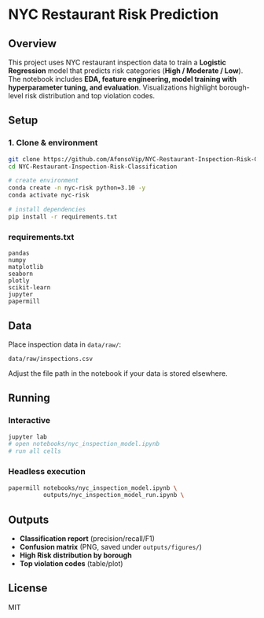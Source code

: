 # NYC Restaurant Risk Prediction

## Overview
This project uses NYC restaurant inspection data to train a **Logistic Regression** model that predicts risk categories (**High / Moderate / Low**). The notebook includes **EDA, feature engineering, model training with hyperparameter tuning, and evaluation**. Visualizations highlight borough-level risk distribution and top violation codes.

## Setup

### 1. Clone & environment
```bash
git clone https://github.com/AfonsoVip/NYC-Restaurant-Inspection-Risk-Classification.git
cd NYC-Restaurant-Inspection-Risk-Classification

# create environment
conda create -n nyc-risk python=3.10 -y
conda activate nyc-risk

# install dependencies
pip install -r requirements.txt
```

### requirements.txt
```
pandas
numpy
matplotlib
seaborn
plotly
scikit-learn
jupyter
papermill
```

## Data
Place inspection data in `data/raw/`:
```
data/raw/inspections.csv
```
Adjust the file path in the notebook if your data is stored elsewhere.

## Running

### Interactive
```bash
jupyter lab
# open notebooks/nyc_inspection_model.ipynb
# run all cells
```

### Headless execution
```bash
papermill notebooks/nyc_inspection_model.ipynb \
          outputs/nyc_inspection_model_run.ipynb \

```

## Outputs
- **Classification report** (precision/recall/F1)  
- **Confusion matrix** (PNG, saved under `outputs/figures/`)  
- **High Risk distribution by borough**  
- **Top violation codes** (table/plot)  

## License
MIT
